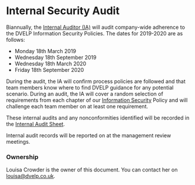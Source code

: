 # Internal Security Audit

Biannually, the [Internal Auditor (IA)](../readme.md#contacts) will audit
company-wide adherence to the DVELP Information Security Policies. The dates for
2019-2020 are as follows:

* Monday 18th March 2019
* Wednesday 18th September 2019
* Wednesday 18th March 2020
* Friday 18th September 2020

During the audit, the IA will confirm process policies are followed and that
team members know where to find DVELP guidance for any potential scenario.
During an audit, the IA will cover a random selection of requirements from each
chapter of our [Information Security](../readme.md) Policy and will challenge
each team member on at least one requirement.

These internal audits and any nonconformities identified will be recorded in the
[Internal Audit
Sheet](https://docs.google.com/spreadsheets/d/1wGXHbE6v7jsyy1Qbd7m7i04oCfzN-_57SXP0yhu_UUc/edit#gid=0).

Internal audit records will be reported on at the management review meetings.

### Ownership

Louisa Crowder is the owner of this document. You can contact her on
<louisa@dvelp.co.uk>.
